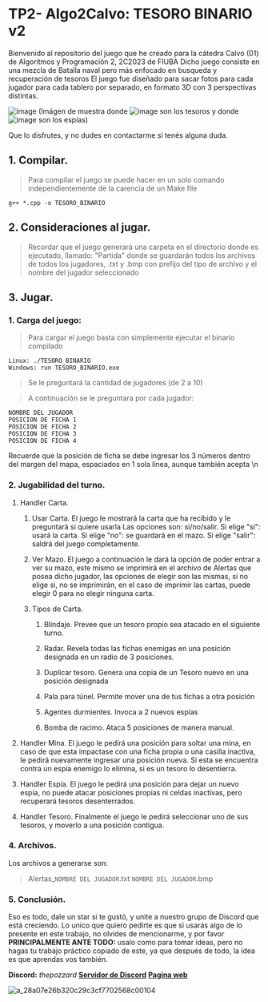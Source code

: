 
# TP2- Algo2Calvo: TESORO BINARIO v2

Bienvenido al repositorio del juego que he creado para la cátedra Calvo (01) de Algoritmos y Programación 2, 2C2023 de FIUBA
Dicho juego consiste en una mezcla de Batalla naval pero más enfocado en busqueda y recuperación de tesoros
El juego fue diseñado para sacar fotos para cada jugador para cada tablero por separado, en formato 3D con 3 perspectivas distintas.

![image](https://github.com/Villanueva-Flavio/TP2-Algo2-Calvo-2C2023/assets/78744163/b532200a-c413-4d5f-8235-24d61dabfdb1)
(Imágen de muestra donde ![image](https://github.com/Villanueva-Flavio/TP2-Algo2-Calvo-2C2023/assets/78744163/be6ca265-18b9-4514-ad0a-4fed68bff536) son los tesoros y donde ![image](https://github.com/Villanueva-Flavio/TP2-Algo2-Calvo-2C2023/assets/78744163/37becf7e-fcbd-4c77-8976-bb0544adb643) son los espías)

Que lo disfrutes, y no dudes en contactarme si tenés alguna duda.


## 1. Compilar.

> Para compilar el juego se puede hacer en un solo comando independientemente de la carencia de un Make file

	g++ *.cpp -o TESORO_BINARIO


## 2. Consideraciones al jugar.

> Recordar que el juego generará una carpeta en el directorio donde es ejecutado, llamado: "Partida" donde se guardarán todos los archivos de todos los jugadores, .txt y .bmp con prefijo del tipo de archivo y el nombre del jugador seleccionado

## 3. Jugar.

### 1. Carga del juego:
> Para cargar el juego basta con simplemente ejecutar el binario compilado

	Linux: ./TESORO_BINARIO
	Windows: run TESORO_BINARIO.exe

> Se le preguntará la cantidad de jugadores (de 2 a 10)

> A continuación se le preguntara por cada jugador:

	NOMBRE DEL JUGADOR
	POSICION DE FICHA 1
	POSICION DE FICHA 2
	POSICION DE FICHA 3
	POSICION DE FICHA 4

Recuerde que la posición de ficha se debe ingresar los 3 números dentro del margen del mapa, espaciados en 1 sola línea, aunque también acepta \n

### 2. Jugabilidad del turno.
	

 1. Handler Carta.
	 1. Usar Carta.
		 El juego le mostrará la carta que ha recibido y le preguntará si quiere usarla
		 Las opciones son: si/no/salir.
		 Si elige "si": usará la carta.
		 Si elige "no": se guardará en el mazo.
		 Si elige "salir": saldrá del juego completamente. 
	 2. Ver Mazo.
		 El juego a continuación le dará la opción de poder entrar a ver su mazo, este mismo se imprimirá en el archivo de Alertas que posea dicho jugador, las opciones de elegir son las mismas, si no elige si, no se imprimirán, en el caso de imprimir las cartas, puede elegir 0 para no elegir ninguna carta.
	 3. Tipos de Carta.
	 
		 1. Blindaje.
			 Prevee que un tesoro propio sea atacado en el siguiente turno.
			 
		 2. Radar.
			 Revela todas las fichas enemigas en una posición designada en un radio de 3 posiciones.
			 
		 3. Duplicar tesoro.
			 Genera una copia de un Tesoro nuevo en una posición designada
			 
		 4. Pala para túnel.
			 Permite mover una de tus fichas a otra posición
			 
		 5. Agentes durmientes.
			 Invoca a 2 nuevos espías
			 
		 6. Bomba de racimo.
			 Ataca 5 posiciones de manera manual.
	 
 2. Handler Mina.
	 El juego le pedírá una posición para soltar una mina, en caso de que esta impactase con una ficha propia o una casilla inactiva, le pedirá nuevamente ingresar una posición nueva.
	 Si esta se encuentra contra un espía enemigo lo elimina, si es un tesoro lo desentierra.
 3. Handler Espía.
	 El juego le pedirá una posición para dejar un nuevo espía, no puede atacar posiciones propias ni celdas inactivas, pero recuperará tesoros desenterrados.
 4. Handler Tesoro.
	 Finalmente el juego le pedirá seleccionar uno de sus tesoros, y moverlo a una posición contigua.
### 4. Archivos.
Los archivos a generarse son:
>Alertas_`NOMBRE DEL JUGADOR`.txt
`NOMBRE DEL JUGADOR`.bmp
### 5. Conclusión.
   Eso es todo, dale un star si te gustó, y unite a nuestro grupo de Discord que está creciendo.
   Lo unico que quiero pedirte es que si usarás algo de lo presente en este trabajo, no olvides de mencionarme, y por favor
   **PRINCIPALMENTE ANTE TODO:** usalo como para tomar ideas, pero no hagas tu trabajo práctico copiado de este, ya que después de todo, la idea es que aprendas vos también.

**Discord:** *thepozzard*
[**Servidor de Discord**](https://discord.gg/QskYJQAtcx "https://discord.gg/QskYJQAtcx")
[**Pagina web**](http://bonzzard.com.ar)

![a_28a07e26b320c29c3cf7702568c00104](https://github.com/Villanueva-Flavio/Ej-Algo2-Calvo-2C2023/assets/78744163/1abdf365-c39e-4442-92e1-7c5a63acb00f)
